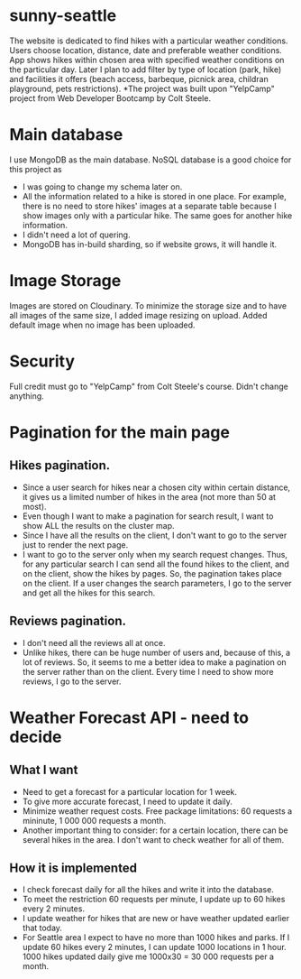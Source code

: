 # sunny-seattle
The website is dedicated to find hikes with a particular weather conditions.
Users choose location, distance, date and preferable weather conditions. App shows hikes within chosen area with specified weather conditions on the 
particular day. Later I plan to add filter by type of location (park, hike) and facilities it offers (beach access, barbeque, picnick area, childran playground, pets restrictions).
*The project was built upon "YelpCamp" project from Web Developer Bootcamp by Colt Steele.

# Main database
I use MongoDB as the main database.
NoSQL database is a good choice for this project as
- I was going to change my schema later on.
- All the information related to a hike is stored in one place. For example, there is no need to store hikes' images at a separate table
  because I show images only with a particular hike. The same goes for another hike information.
- I didn't need a lot of quering.
- MongoDB has in-build sharding, so if website grows, it will handle it.

# Image Storage
Images are stored on Cloudinary.
To minimize the storage size and to have all images of the same size, I added image resizing on upload.
Added default image when no image has been uploaded.

# Security
Full credit must go to "YelpCamp" from Colt Steele's course. Didn't change anything.

# Pagination for the main page
## Hikes pagination.
- Since a user search for hikes near a chosen city within certain distance, it gives us a limited number of hikes in the area (not more than 50 at most). 
- Even though I want to make a pagination for search result, I want to show ALL the results on the cluster map.
- Since I have all the results on the client, I don't want to go to the server just to render the next page.
- I want to go to the server only when my search request changes.
Thus, for any particular search I can send all the found hikes to the client, and on the client, show the hikes by pages. So, the pagination takes place on the client. 
If a user changes the search parameters, I go to the server and get all the hikes for this search.

## Reviews pagination.
- I don't need all the reviews all at once.
- Unlike hikes, there can be huge number of users and, because of this, a lot of reviews.
So, it seems to me a better idea to make a pagination on the server rather than on the client. Every time I need to show more reviews, I go to the server.


# Weather Forecast API - need to decide
## What I want
- Need to get a forecast for a particular location for 1 week.
- To give more accurate forecast, I need to update it daily.
- Minimize weather request costs. Free package limitations: 60 requests a mininute, 1 000 000 requests a month.
- Another important thing to consider: for a certain location, there can be several hikes in the area. I don't want to check weather for all of them.

## How it is implemented
- I check forecast daily for all the hikes and write it into the database.
- To meet the restriction 60 requests per minute, I update up to 60 hikes every 2 minutes.
- I update weather for hikes that are new or have weather updated earlier that today.
- For Seattle area I expect to have no more than 1000 hikes and parks. If I update 60 hikes every 2 minutes, I can update 1000 locations in 1 hour.
1000 hikes updated daily give me 1000x30 = 30 000 requests per a month.


